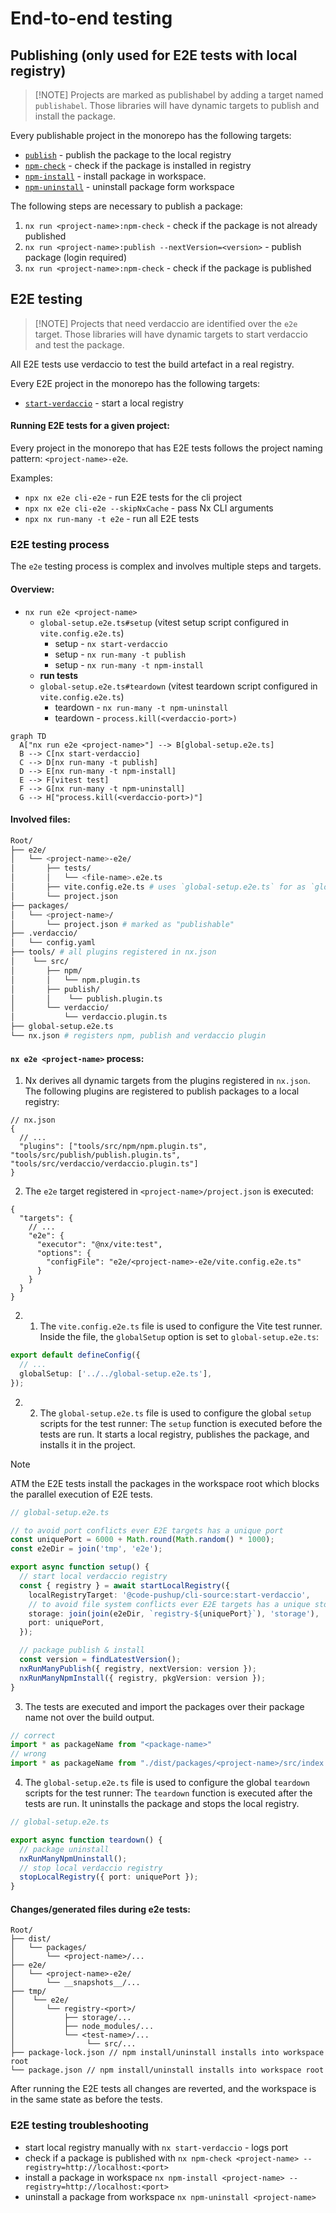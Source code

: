 # End-to-end testing

## Publishing (only used for E2E tests with local registry)

> [!NOTE] Projects are marked as publishabel by adding a target named `publishabel`.
> Those libraries will have dynamic targets to publish and install the package.

Every publishable project in the monorepo has the following targets:

- [`publish`](./tools/src/publish/README.md#publish) - publish the package to the local registry
- [`npm-check`](./tools/src/npm/README.md#npm-check) - check if the package is installed in registry
- [`npm-install`](./tools/src/npm/README.md#npm-install) - install package in workspace.
- [`npm-uninstall`](./tools/src/npm/README.md#npm-uninstall) - uninstall package form workspace

The following steps are necessary to publish a package:

1. `nx run <project-name>:npm-check` - check if the package is not already published
2. `nx run <project-name>:publish --nextVersion=<version>` - publish package (login required)
3. `nx run <project-name>:npm-check` - check if the package is published

## E2E testing

> [!NOTE] Projects that need verdaccio are identified over the `e2e` target.
> Those libraries will have dynamic targets to start verdaccio and test the package.

All E2E tests use verdaccio to test the build artefact in a real registry.

Every E2E project in the monorepo has the following targets:

- [`start-verdaccio`](./tools/src/verdaccio/README.md#start-verdaccio) - start a local registry

#### Running E2E tests for a given project:

Every project in the monorepo that has E2E tests follows the project naming pattern: `<project-name>-e2e`.

Examples:

- `npx nx e2e cli-e2e` - run E2E tests for the cli project
- `npx nx e2e cli-e2e --skipNxCache` - pass Nx CLI arguments
- `npx nx run-many -t e2e` - run all E2E tests

### E2E testing process

The `e2e` testing process is complex and involves multiple steps and targets.

#### Overview:

- `nx run e2e <project-name>`
  - `global-setup.e2e.ts#setup` (vitest setup script configured in `vite.config.e2e.ts`)
    - setup - `nx start-verdaccio`
    - setup - `nx run-many -t publish`
    - setup - `nx run-many -t npm-install`
  - **run tests**
  - `global-setup.e2e.ts#teardown` (vitest teardown script configured in `vite.config.e2e.ts`)
    - teardown - `nx run-many -t npm-uninstall`
    - teardown - `process.kill(<verdaccio-port>)`

```mermaid
graph TD
  A["nx run e2e <project-name>"] --> B[global-setup.e2e.ts]
  B --> C[nx start-verdaccio]
  C --> D[nx run-many -t publish]
  D --> E[nx run-many -t npm-install]
  E --> F[vitest test]
  F --> G[nx run-many -t npm-uninstall]
  G --> H["process.kill(<verdaccio-port>)"]
```

#### Involved files:

```sh
Root/
├── e2e/
│   └── <project-name>-e2e/
│       ├── tests/
│       │   └── <file-name>.e2e.ts
│       ├── vite.config.e2e.ts # uses `global-setup.e2e.ts` for as `globalSetup` script
│       └── project.json
├── packages/
│   └── <project-name>/
│       └── project.json # marked as "publishable"
├── .verdaccio/
│   └── config.yaml
├── tools/ # all plugins registered in nx.json
│    └── src/
│       ├── npm/
│       │   └── npm.plugin.ts
│       ├── publish/
│       │    └── publish.plugin.ts
│       └── verdaccio/
│           └── verdaccio.plugin.ts
├── global-setup.e2e.ts
└── nx.json # registers npm, publish and verdaccio plugin
```

#### `nx e2e <project-name>` process:

1. Nx derives all dynamic targets from the plugins registered in `nx.json`.
   The following plugins are registered to publish packages to a local registry:

```jsonc
// nx.json
{
  // ...
  "plugins": ["tools/src/npm/npm.plugin.ts", "tools/src/publish/publish.plugin.ts", "tools/src/verdaccio/verdaccio.plugin.ts"]
}
```

2. The `e2e` target registered in `<project-name>/project.json` is executed:

```jsonc
{
  "targets": {
    // ...
    "e2e": {
      "executor": "@nx/vite:test",
      "options": {
        "configFile": "e2e/<project-name>-e2e/vite.config.e2e.ts"
      }
    }
  }
}
```

2. 1. The `vite.config.e2e.ts` file is used to configure the Vite test runner.
      Inside the file, the `globalSetup` option is set to `global-setup.e2e.ts`:

```typescript
export default defineConfig({
  // ...
  globalSetup: ['../../global-setup.e2e.ts'],
});
```

2. 2. The `global-setup.e2e.ts` file is used to configure the global `setup` scripts for the test runner:
      The `setup` function is executed before the tests are run.
      It starts a local registry, publishes the package, and installs it in the project.

> [!NOTE]  
> ATM the E2E tests install the packages in the workspace root which blocks the parallel execution of E2E tests.

```typescript
// global-setup.e2e.ts

// to avoid port conflicts ever E2E targets has a unique port
const uniquePort = 6000 + Math.round(Math.random() * 1000);
const e2eDir = join('tmp', 'e2e');

export async function setup() {
  // start local verdaccio registry
  const { registry } = await startLocalRegistry({
    localRegistryTarget: '@code-pushup/cli-source:start-verdaccio',
    // to avoid file system conflicts ever E2E targets has a unique storage folder
    storage: join(join(e2eDir, `registry-${uniquePort}`), 'storage'),
    port: uniquePort,
  });

  // package publish & install
  const version = findLatestVersion();
  nxRunManyPublish({ registry, nextVersion: version });
  nxRunManyNpmInstall({ registry, pkgVersion: version });
}
```

3. The tests are executed and import the packages over their package name not over the build output.

```typescript
// correct
import * as packageName from "<package-name>"
// wrong
import * as packageName from "./dist/packages/<project-name>/src/index.js"
```

4. The `global-setup.e2e.ts` file is used to configure the global `teardown` scripts for the test runner:
   The `teardown` function is executed after the tests are run.
   It uninstalls the package and stops the local registry.

```typescript
// global-setup.e2e.ts

export async function teardown() {
  // package uninstall
  nxRunManyNpmUninstall();
  // stop local verdaccio registry
  stopLocalRegistry({ port: uniquePort });
}
```

#### Changes/generated files during e2e tests:

```text
Root/
├── dist/
│   └── packages/
│       └── <project-name>/...
├── e2e/
│   └── <project-name>-e2e/
│       └── __snapshots__/...
├── tmp/
│    └── e2e/
│       └── registry-<port>/
│           ├── storage/...
│           ├── node_modules/...
│           └── <test-name>/...
│                └── src/...
├── package-lock.json // npm install/uninstall installs into workspace root
└── package.json // npm install/uninstall installs into workspace root
```

After running the E2E tests all changes are reverted, and the workspace is in the same state as before the tests.

### E2E testing troubleshooting

- start local registry manually with `nx start-verdaccio` - logs port
- check if a package is published with `nx npm-check <project-name> --registry=http://localhost:<port>`
- install a package in workspace `nx npm-install <project-name> --registry=http://localhost:<port>`
- uninstall a package from workspace `nx npm-uninstall <project-name>`
